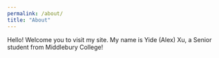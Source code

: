 ```yaml
---
permalink: /about/
title: "About"
---
```


Hello! Welcome you to visit my site. My name is Yide (Alex) Xu, a Senior student from Middlebury College!
